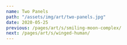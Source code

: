 ```yaml
---
name: Two Panels
path: "/assets/img/art/two-panels.jpg"
date: 2020-05-25
previous: /pages/art/s/smiling-moon-complex/
next: /pages/art/s/winged-human/
---
```

